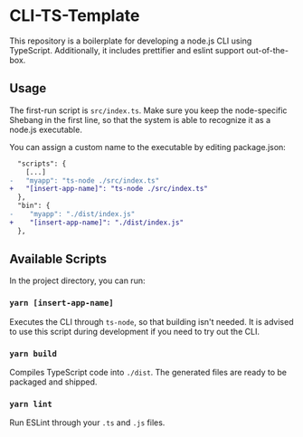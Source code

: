 # CLI-TS-Template

This repository is a boilerplate for developing a node.js CLI using TypeScript. Additionally, it includes prettifier and eslint support out-of-the-box.

## Usage

The first-run script is `src/index.ts`. Make sure you keep the node-specific Shebang in the first line, so that the system is able to recognize it as a node.js executable.

You can assign a custom name to the executable by editing package.json:

```diff
  "scripts": {
    [...]
-   "myapp": "ts-node ./src/index.ts"
+   "[insert-app-name]": "ts-node ./src/index.ts"
  },
  "bin": {
-    "myapp": "./dist/index.js"
+    "[insert-app-name]": "./dist/index.js"
  },
```

## Available Scripts

In the project directory, you can run:

### `yarn [insert-app-name]`

Executes the CLI through `ts-node`, so that building isn't needed. It is advised to use this script during development if you need to try out the CLI.

### `yarn build`

Compiles TypeScript code into `./dist`. The generated files are ready to be packaged and shipped.

### `yarn lint`

Run ESLint through your `.ts` and `.js` files.
